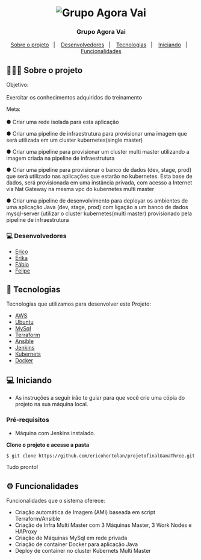 <h1 align="center">
<img src="https://i.imgur.com/uSa5r48.png" title="Grupo Agora Vai" />
</h1>

<h3 align="center">
  Grupo Agora Vai
</h3>

<p align="center">
  <a href="#sobre o projeto">Sobre o projeto</a>&nbsp;&nbsp;&nbsp;|&nbsp;&nbsp;&nbsp;
  <a href="#Desenvolvedores">Desenvolvedores</a>&nbsp;&nbsp;&nbsp;|&nbsp;&nbsp;&nbsp;
  <a href="#tecnologias">Tecnologias</a>&nbsp;&nbsp;&nbsp;|&nbsp;&nbsp;&nbsp;
  <a href="#iniciando">Iniciando</a>&nbsp;&nbsp;&nbsp;|&nbsp;&nbsp;&nbsp;
  <a href="#funcionalidades">Funcionalidades</a>
</p>

## 👨🏻‍💻 Sobre o projeto

<p>Objetivo:<BR><BR>
Exercitar os conhecimentos adquiridos do treinamento

Meta:<br><BR>
●	Criar uma rede isolada para esta aplicação

●	Criar uma pipeline de infraestrutura para provisionar uma imagem que será utilizada em um cluster kubernetes(single master)

●	Criar uma pipeline para provisionar um cluster multi master utilizando a imagem criada na pipeline de infraestrutura 

●	Criar uma pipeline para provisionar o banco de dados (dev, stage, prod) que será utilizado nas aplicações que estarão no kubernetes. Esta base de dados, será provisionada em uma instância privada, com acesso a Internet via Nat Gateway na mesma vpc do kubernetes multi master 

●	Criar uma pipeline de desenvolvimento para deployar os ambientes de uma aplicação Java (dev, stage, prod) com ligação a um banco de dados mysql-server (utilizar o cluster kubernetes(multi master) provisionado pela pipeline de infraestrutura 
</br>

### 💻 Desenvolvedores
- [Erico](https://linkedin.com/in/erico-hortolan/)
- [Erika](https://www.linkedin.com/in/%C3%A9rika-maruya-89940512b/)
- [Fábio](https://www.linkedin.com/in/fabiorlopes/)
- [Felipe](https://www.linkedin.com/in/felipe-de-castro-geraldo-9893bb95/)

## 🚀 Tecnologias

Tecnologias que utilizamos para desenvolver este Projeto:

- [AWS](https://aws.amazon.com/)
- [Ubuntu](https://ubuntu.com/)
- [MySql](https://www.mysql.com/)
- [Terraform](https://www.terraform.io/)
- [Ansible](https://www.ansible.com/)
- [Jenkins](https://www.jenkins.io/)
- [Kubernets](https://kubernetes.io/)
- [Docker](https://www.docker.com/)

## 💻 Iniciando

- As instruções a seguir irão te guiar para que você crie uma cópia do projeto na sua máquina local.

### Pré-requisitos

- Máquina com Jenkins instalado.

**Clone o projeto e acesse a pasta**

```bash
$ git clone https://github.com/ericohortolan/projetofinalGamaThree.git
```

Tudo pronto! 


## ⚙️ Funcionalidades
Funcionalidades que o sistema oferece:
- Criação automática de Imagem (AMI) baseada em script Terraform/Ansible
- Criação de Infra Multi Master com 3 Máquinas Master, 3 Work Nodes e HAProxy
- Criação de Máquinas MySql em rede privada
- Criação de container Docker para aplicação Java
- Deploy de container no cluster Kubernets Multi Master
